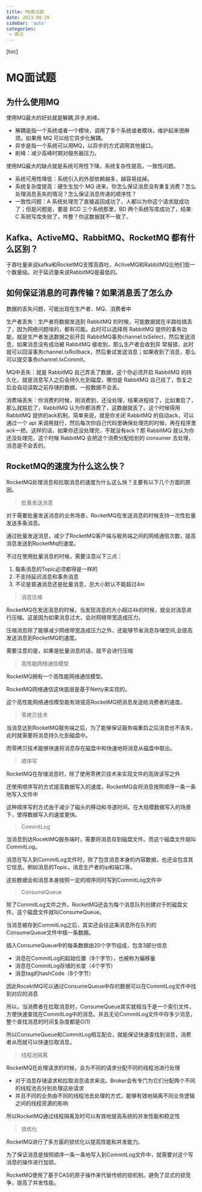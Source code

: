 ```yaml
---
title: MQ面试题
date: 2023-08-29
sidebar: 'auto'
categories:
 - 面试
---
```


[toc]

# MQ面试题

## 为什么使用MQ

使用MQ最大的好处就是解耦,异步,削峰。

- 解耦是指一个系统或者一个模块，调用了多个系统或者模块，维护起来很麻烦。如果用 MQ 可以给它异步化解耦。
- 异步是指一个系统可以用MQ，以异步的方式调用其他接口。
- 削峰：减少高峰时期对服务器压力。

使用MQ最大的缺点就是系统可用性下降，系统复杂性提高，一致性问题。

- 系统可用性降低：系统引入的外部依赖越多，越容易挂掉。
- 系统复杂度提高：硬生生加个 MQ 进来，你怎么保证消息没有重复消费？怎么处理消息丢失的情况？怎么保证消息传递的顺序性？
- 一致性问题：A 系统处理完了直接返回成功了，人都以为你这个请求就成功了；但是问题是，要是 BCD 三个系统那里，BD 两个系统写库成功了，结果 C 系统写库失败了，咋整？你这数据就不一致了。

## Kafka、ActiveMQ、RabbitMQ、RocketMQ 都有什么区别？

于吞吐量来说kafka和RocketMQ支撑高吞吐，ActiveMQ和RabbitMQ比他们低一个数量级。对于延迟量来说RabbitMQ是最低的。

## 如何保证消息的可靠传输？如果消息丢了怎么办

数据的丢失问题，可能出现在生产者、MQ、消费者中

生产者丢失：生产者将数据发送到 RabbitMQ 的时候，可能数据就在半路给搞丢了，因为网络问题啥的，都有可能。此时可以选择用 RabbitMQ 提供的事务功能，就是生产者发送数据之前开启 RabbitMQ事务channel.txSelect，然后发送消息，如果消息没有成功被 RabbitMQ 接收到，那么生产者会收到异
常报错，此时就可以回滚事务channel.txRollback，然后重试发送消息；如果收到了消息，那么可以提交事务channel.txCommit。

MQ中丢失：就是 RabbitMQ 自己弄丢了数据，这个你必须开启 RabbitMQ 的持久化，就是消息写入之后会持久化到磁盘，哪怕是 RabbitMQ 自己挂了，恢复之后会自动读取之前存储的数据，一般数据不会丢。

消费端丢失：你消费的时候，刚消费到，还没处理，结果进程挂了，比如重启了，那么就尴尬了，RabbitMQ 认为你都消费了，这数据就丢了。这个时候得用 RabbitMQ 提供的ack机制，简单来说，就是你关闭 RabbitMQ 的自动ack，可以通过一个 api 来调用就行，然后每次你自己代码里确保处理完的时候，再在程序里ack一把。这样的话，如果你还没处理完，不就没有ack？那 RabbitMQ 就认为你还没处理完，这个时候 RabbitMQ 会把这个消费分配给别的 consumer 去处理，消息是不会丢的。

## RocketMQ的速度为什么这么快？

RocketMQ处理消息和拉取消息的速度为什么这么快？主要有以下几个方面的原因。

> 批量发送消息 

对于需要批量发送消息的业务场景，RocketMQ在发送消息的时候支持一次性批量发送多条消息。

通过批量发送消息，减少了RocketMQ客户端与服务端之间的网络通信次数，提高消息发送到RocketMq的速度。

不过在使用批量消息的时候，需要注意以下三点：
1. 每条消息的Topic必须都得是一样的
2. 不支持延迟消息和事务消息
3. 不论是普通消息还是批量消息，总大小默认不能超过4m

> 消息压缩

RocketMQ在发送消息的时候，当发现消息的大小超过4k的时候，就会对消息进行压缩。这是因为如果消息过大，会对网络带宽造成压力。

压缩消息除了能够减少网络带宽造成压力之外，还能够节省消息存储空间,会提高发送消息到RocketMQ的速度。

需要注意的是，如果是批量消息的话，就不会进行压缩

> 高性能网络通信模型 

RocketMQ拥有一个高性能网络通信模型。

RocketMQ网络通信这块底层是基于Netty来实现的。

这个高性能网络通信模型能有效提高RocketMQ把消息发送给消费者的速度。

> 零拷贝技术 

当消息达到RocketMQ服务端之后，为了能够保证服务端重启之后消息也不丢失，此时就需要将消息持久化到磁盘中。

而零拷贝技术能够快速将消息存在磁盘中和快速地将消息从磁盘中取出。

> 顺序写

RocketMQ在存储消息时，除了使用零拷贝技术来实现文件的高效读写之外

还使用顺序写的方式提高数据写入的速度。RocketMQ会将消息按照顺序一条一条地写入文件中

这种顺序写的方式由于减少了磁头的移动和寻道时间，在大规模数据写入的场景下，使得数据写入的速度更快。

> CommitLog

当消息到达RocektMQ服务端时，需要将消息存到磁盘文件。而这个磁盘文件就叫CommitLog。

消息在写入到CommitLog文件时，除了包含消息本身的内容数据，也还会包含其它信息。例如消息的Topic，消息生产者的ip和端口等。

这些数据会和消息本身按照一定的顺序同时写到CommitLog文件中

> ConsumeQueue

除了CommitLog文件之外，RocketMQ还会为每个消息队列创建对于的磁盘文件。这个磁盘文件就叫ConsumeQueue。

当消息被存到CommitLog之后，其实还会往这条消息所在队列的ConsumeQueue文件中插一条数据。

插入ConsumeQueue中的每条数据由20个字节组成，包含3部分信息
- 消息在CommitLog的起始位置（8个字节），也被称为偏移量
- 消息在CommitLog存储的长度（4个字节）
- 消息tag的hashCode（8个字节）

因此RocektMQ可以通过ConsumeQueue中存的数据可以在CommitLog文件中找到对应的消息

所以，当消费者在拉取消息时，ConsumeQueue其实就相当于是一个索引文件，方便快速查找在CommitLog中的消息。并且无论CommitLog文件中存多少消息，整个查找消息的时间复杂度都是O(1)

所以ConsumeQueue和CommitLog相互配合，就能保证快速查找到消息，消费者从而就可以快速拉取消息。

> 线程池隔离

RocketMQ在处理请求的时候，会为不同的请求分配不同的线程池进行处理

- 对于消息存储请求和拉取消息请求来说。Broker会有专门为它们分配两个不同的线程池去分别处理这些请求
- 并且不同的业务由不同的线程池去处理的方式，能够有效地隔离不同业务逻辑之间的线程资源的影响

所以RocketMQ通过线程隔离及时可以有效地提高系统的并发性能和稳定性

> 锁优化

RocketMQ进行了多方面的锁优化以提高性能和并发能力。

为了保证消息是按照顺序一条一条地写入到CommitLog文件中，就需要对这个写消息的操作进行加锁。

RocketMQ使用了基于CAS的原子操作来代替传统的锁机制。避免了显式的锁竞争，提高了并发性能。
